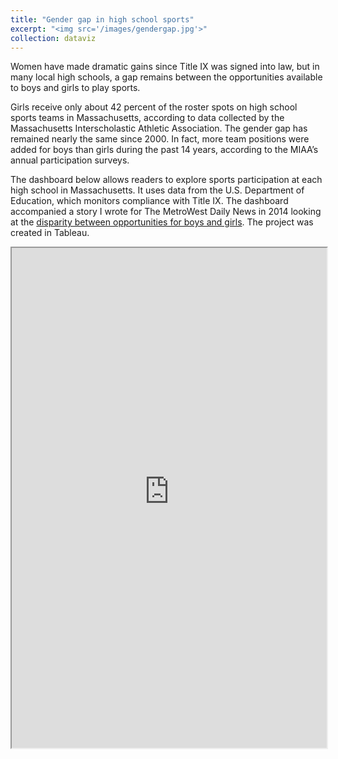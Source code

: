 ```yaml
---
title: "Gender gap in high school sports"
excerpt: "<img src='/images/gendergap.jpg'>"
collection: dataviz
---
```

Women have made dramatic gains since Title IX was signed into law, but in many local high schools, a gap remains between the opportunities available to boys and girls to play sports.

Girls receive only about 42 percent of the roster spots on high school sports teams in Massachusetts, according to data collected by the Massachusetts Interscholastic Athletic Association. The gender gap has remained nearly the same since 2000. In fact, more team positions were added for boys than girls during the past 14 years, according to the MIAA’s annual participation surveys.

The dashboard below allows readers to explore sports participation at each high school in Massachusetts. It uses data from the U.S. Department of Education, which monitors compliance with Title IX. The dashboard accompanied a story I wrote for The MetroWest Daily News in 2014 looking at the [disparity between opportunities for boys and girls](http://www.metrowestdailynews.com/article/20141122/NEWS/141128532). The project was created in Tableau.

<iframe height="800" src="https://public.tableausoftware.com/views/Massachusettshighschoolsportsbygender/Sportsbygender?:embed=y&amp;:toolbar=no&amp;:display_count=no,:showVizHome=no" width="100%"></iframe>
